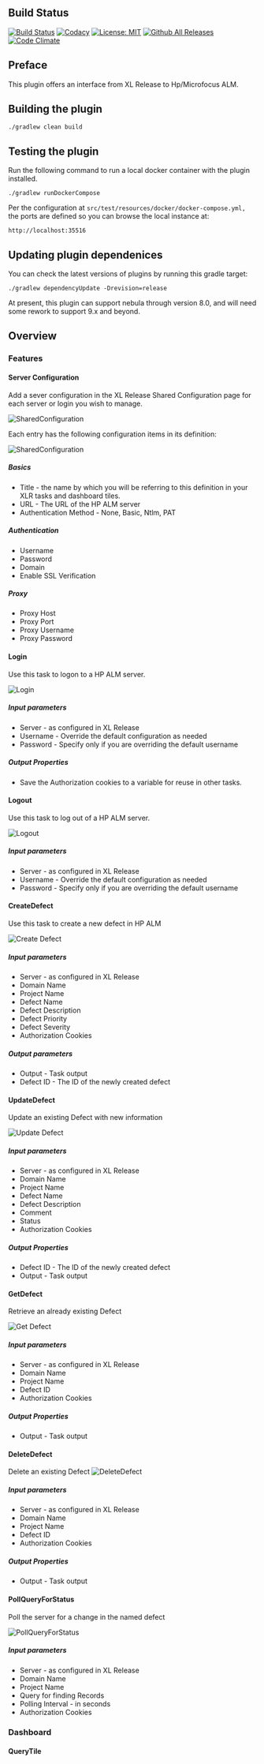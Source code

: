 ## Build Status

[![Build Status][xlr-hpalm-plugin-travis-image]][xlr-hpalm-plugin-travis-url]
[![Codacy](https://api.codacy.com/project/badge/Grade/71d5adb3b2634edc875bd8c73cc3f24b)](https://www.codacy.com?utm_source=github.com&amp;utm_medium=referral&amp;utm_content=xebialabs-community/xlr-hpalm-plugin&amp;utm_campaign=Badge_Grade)
[![License: MIT][xlr-hpalm-plugin-license-image]][xlr-hpalm-plugin-license-url]
[![Github All Releases][xlr-hpalm-plugin-downloads-image]]()
[![Code Climate][xlr-hpalm-plugin-code-climate-image]][xlr-hpalm-plugin-code-climate-url]

## Preface

This plugin offers an interface from XL Release to Hp/Microfocus ALM. 

## Building the plugin

`./gradlew clean build`

## Testing the plugin

Run the following command to run a local docker container with the plugin installed.  

`./gradlew runDockerCompose`

Per the configuration at `src/test/resources/docker/docker-compose.yml,` the ports are defined so you can browse the local instance at:

`http://localhost:35516` 

## Updating plugin dependenices

You can check the latest versions of plugins by running this gradle target:

`./gradlew dependencyUpdate -Drevision=release`

At present, this plugin can support nebula through version 8.0, and will need some rework to support 9.x and beyond.

## Overview

### Features

#### Server Configuration

Add a sever configuration in the XL Release Shared Configuration page for each server or login you wish to manage.

![SharedConfiguration](images/xlr-hpalm-sharedconfiguration.PNG)

Each entry has the following configuration items in its definition:

![SharedConfiguration](images/hpalm-login.PNG)

##### Basics
*   Title - the name by which you will be referring to this definition in your XLR tasks and dashboard tiles.
*   URL - The URL of the HP ALM server
*   Authentication Method - None, Basic, Ntlm, PAT

##### Authentication
*   Username
*   Password
*   Domain
*   Enable SSL Verification

##### Proxy
*   Proxy Host
*   Proxy Port
*   Proxy Username
*   Proxy Password

#### Login
Use this task to logon to a HP ALM server.

![Login](images/hpalm-login.PNG)

##### Input parameters
*   Server - as configured in XL Release
*   Username - Override the default configuration as needed
*   Password - Specify only if you are overriding the default username

##### Output Properties
*   Save the Authorization cookies to a variable for reuse in other tasks.

#### Logout
Use this task to log out of a HP ALM server.

![Logout](images/hpalm-logout.PNG)

##### Input parameters
*   Server - as configured in XL Release
*   Username - Override the default configuration as needed
*   Password - Specify only if you are overriding the default username

#### CreateDefect
Use this task to create a new defect in HP ALM

![Create Defect](images/hpalm-create-defect.PNG)

##### Input parameters
*   Server - as configured in XL Release
*   Domain Name
*   Project Name
*   Defect Name
*   Defect Description
*   Defect Priority
*   Defect Severity
*   Authorization Cookies

##### Output parameters
*   Output - Task output
*   Defect ID - The ID of the newly created defect

#### UpdateDefect
Update an existing Defect with new information

![Update Defect](images/hpalm-update-defect.PNG)

##### Input parameters
*   Server - as configured in XL Release
*   Domain Name
*   Project Name
*   Defect Name
*   Defect Description
*   Comment
*   Status
*   Authorization Cookies

##### Output Properties
*   Defect ID - The ID of the newly created defect
*   Output - Task output

#### GetDefect
Retrieve an already existing Defect

![Get Defect](images/hpalm-get-defect.PNG)

##### Input parameters
*   Server - as configured in XL Release
*   Domain Name
*   Project Name
*   Defect ID
*   Authorization Cookies

##### Output Properties
*   Output - Task output

#### DeleteDefect

Delete an existing Defect
![DeleteDefect](images/hpalm-delete-defect.PNG)

##### Input parameters
*   Server - as configured in XL Release
*   Domain Name
*   Project Name
*   Defect ID
*   Authorization Cookies

##### Output Properties
*   Output - Task output

#### PollQueryForStatus

Poll the server for a change in the named defect

![PollQueryForStatus](images/hpalm-poll-query-for-status.PNG)

##### Input parameters
*   Server - as configured in XL Release
*   Domain Name
*   Project Name
*   Query for finding Records
*   Polling Interval - in seconds
*   Authorization Cookies

### Dashboard

#### QueryTile

[xlr-hpalm-plugin-travis-image]: https://travis-ci.org/xebialabs-community/xlr-hpalm-plugin.svg?branch=master
[xlr-hpalm-plugin-travis-url]: https://travis-ci.org/xebialabs-community/xlr-hpalm-plugin
[xlr-hpalm-plugin-code-climate-image]: https://codeclimate.com/github/xebialabs-community/xlr-hpalm-plugin/badges/gpa.svg
[xlr-hpalm-plugin-code-climate-url]: https://codeclimate.com/github/xebialabs-community/xlr-hpalm-plugin
[xlr-hpalm-plugin-license-image]: https://img.shields.io/badge/License-MIT-yellow.svg
[xlr-hpalm-plugin-license-url]: https://opensource.org/licenses/MIT
[xlr-hpalm-plugin-downloads-image]: https://img.shields.io/github/downloads/xebialabs-community/xlr-hpalm-plugin/total.svg
